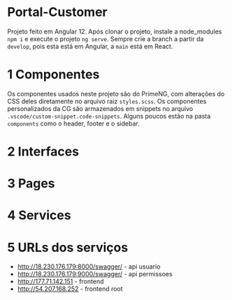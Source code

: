 # Portal-Customer

Projeto feito em Angular 12.
Após clonar o projeto, instale a node_modules `npm i` e execute o projeto `ng serve`.
Sempre crie a branch a partir da `develop`, pois esta está em Angular, a `main` está em React.
# 1 Componentes
Os componentes usados neste projeto são do PrimeNG, com alterações do CSS deles diretamente no arquivo raiz `styles.scss`.
Os componentes personalizados da CG são armazenados em snippets no arquivo `.vscode/custom-snippet.code-snippets`.
Alguns poucos estão na pasta `components` como o header, footer e o sidebar.
# 2 Interfaces

# 3 Pages

# 4 Services

# 5 URLs dos serviços
- http://18.230.176.179:8000/swagger/ - api usuario
- http://18.230.176.179:9000/swagger/ - api permissoes
- http://177.71.142.151 - frontend
- http://54.207.168.252 - frontend root


